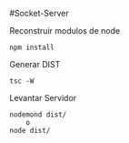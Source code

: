 #Socket-Server

Reconstruir modulos de node
```
npm install
```

Generar DIST
```
tsc -W
```

Levantar Servidor
```
nodemond dist/
    o
node dist/
```
